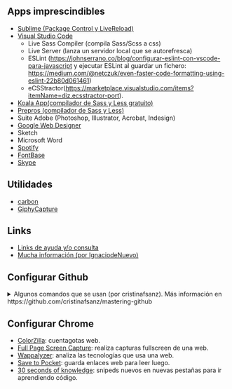 ## Apps imprescindibles<a name="id4"></a>
* [Sublime (Package Control y LiveReload)](https://www.sublimetext.com)<br>
* [Visual Studio Code](https://code.visualstudio.com/)
    * Live Sass Compiler (compila Sass/Scss a css)
    * Live Server (lanza un servidor local que se autorefresca)
    * ESLint (https://johnserrano.co/blog/configurar-eslint-con-vscode-para-javascript y ejecutar ESLint al guardar un fichero: https://medium.com/@netczuk/even-faster-code-formatting-using-eslint-22b80d061461)
    * eCSStractor(https://marketplace.visualstudio.com/items?itemName=diz.ecsstractor-port).
* [Koala App(compilador de Sass y Less gratuito)](http://koala-app.com)
* [Prepros (compilador de Sass y Less)](https://prepros.io)
* Suite Adobe (Photoshop, Illustrator, Acrobat, Indesign)
* [Google Web Designer](https://webdesigner.withgoogle.com)
* Sketch
* Microsoft Word
* [Spotify](https://www.spotify.com/es/)
* [FontBase](https://fontba.se/)
* [Skype](https://www.skype.com/es/get-skype/)

## Utilidades
* [carbon](https://carbon.now.sh)
* [GiphyCapture](https://giphy.com/apps/giphycapture)

## Links
* [Links de ayuda y/o consulta](https://github.com/pixel-y-trama/cajon-desastre/blob/master/links.md#links-de-ayuda-yo-consulta)
* [Mucha información (por IgnaciodeNuevo)](https://github.com/IgnaciodeNuevo/personal-goals)


## Configurar Github

<details>
<summary>Algunos comandos que se usan (por cristinafsanz). Más información en https://github.com/cristinafsanz/mastering-github</summary>

```
Operaciones locales:
working directory -> staging area -> git repository
```

### Crear rama en local

```
# Situarte en la rama desde donde quieres crear la rama
git checkout develop

# Comprobar que se tienen los últimos cambios
git fetch
git pull

# Crear la rama
git checkout -b feat/new-feature
```

### Añadir al `staging area` todos los ficheros

```
# Ver el estado actual de los cambios (qué está en el índice para subir)
git status

# Comprobar en VS Code las diferencias de los ficheros para asegurar que lo que subes es lo que quieres subir

git add .
```

### Quitar un fichero del `staging area`

```
git reset HEAD -- <file>
```

### Deshacer cambios de los ficheros que están en el `working directory` (todavía no subidos al `staging area`)

```
git checkout .
```

### Commit para subir ficheros del `staging area` al `git directory`
```
git commit -m "Commit message"
```

### Subir a la misma rama en remoto

```
git push origin HEAD
```

### Rebase de master a tu rama

```
# Asegurarte que estás en tu rama

git status

# Sincronizarte con el remoto

git fetch

git rebase origin/master

# resolver conflictos si los hubiera

git add .

git rebase —continue

# subir la rama rebasada a remoto con -f

git push origin "feature-branch" -f
```

### Squash

http://gitready.com/advanced/2009/02/10/squashing-commits-with-rebase.html

Ejemplo: Combinar los últimos 4 commits tuyos en el primer commit de la lista:
```
git rebase -i HEAD~4

# Ejemplo (:wq al final para guardar como en vi)
pick 01d1124 Adding license
squash 6340aaa Moving license into its own file
squash ebfd367 Jekyll has become self-aware.
squash 30e0ccb Changed the tagline in the binary, too.

git add <file1> <file2>  # si conflictos

git rebase —continue # si conflictos

git push origin <branchname> -f
```

### Git amend

Ejemplo: quieres añadir algo al último commit

```
# Haces los cambios

git add <file1> <file2>

git commit --amend

git push origin <branchname> -f

```

### Dejar tu rama como en remoto

```
git reset —hard origin/rama
```

ó

```
git checkout -B master origin/master
```

### Borrar rama remota y local

```
git push -d origin feat/feature-branch
git branch -D feat/feature-branch
```

### Borrar todas las ramas locales excepto master

```
git branch | grep -v "master" | xargs git branch -D
```

### Cambiar rama local y remota

https://multiplestates.wordpress.com/2015/02/05/rename-a-local-and-remote-branch-in-git/

```
git branch -m feat/MHF-725-params
git push origin :feat/MHF-841-params feat/MHF-725-params
git push origin -u  feat/MHF-725-params
```

### Guardar cambios en stash y recuperarlos

```
# Guardar
git stash

# Recuperar borrando el stash
git stash pop

# Recuperar manteniendo el stash
git stash apply
```

### Buscar git commit por mensaje

```
git log --all --grep='Build 0051'
```

### Borrar tags

```
# Remote:
git push --delete origin tagname

# Local:
git tag --delete tagname
```

### Crear tags

```
git tag -a 3.26.0 -m "Version 3.26.0”

git push origin 3.26.0
```
</details>

## Configurar Chrome<a name="id4"></a>
* [ColorZilla](https://chrome.google.com/webstore/detail/colorzilla/bhlhnicpbhignbdhedgjhgdocnmhomnp?hl=es): cuentagotas web.
* [Full Page Screen Capture](https://chrome.google.com/webstore/detail/full-page-screen-capture/fdpohaocaechififmbbbbbknoalclacl): realiza capturas fullscreen de una web.
* [Wappalyzer](https://chrome.google.com/webstore/detail/wappalyzer/gppongmhjkpfnbhagpmjfkannfbllamg?hl=es): analiza las tecnologías que usa una web.
* [Save to Pocket](https://chrome.google.com/webstore/detail/save-to-pocket/niloccemoadcdkdjlinkgdfekeahmflj?hl=es): guarda enlaces web para leer luego.
* [30 seconds of knowledge](https://30secondsofknowledge.com/): snipeds nuevos en nuevas pestañas para ir aprendiendo código.
